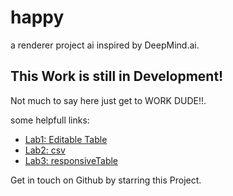 # happy

a renderer project ai inspired by DeepMind.ai.

## This Work is still in Development!

Not much to say here just get to WORK DUDE!!.

some helpfull links:

- [Lab1: Editable Table ](https://pub.dev/packages/editable)
- [Lab2: csv ](https://pub.dev/packages/csv)
- [Lab3: responsiveTable](https://pub.dev/packages/responsive_table)


Get in touch on Github by starring this Project.
